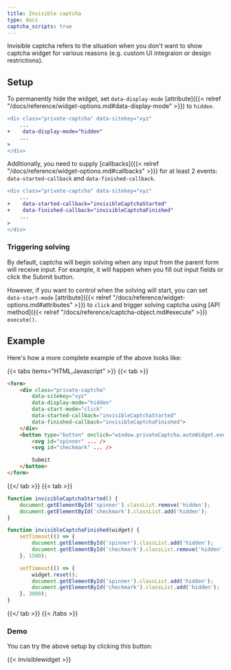 ```yaml
---
title: Invisible captcha
type: docs
captcha_scripts: true
---
```


Invisible captcha refers to the situation when you don't want to show captcha widget for various reasons (e.g. custom UI integraion or design restrictions).

## Setup

To permanently hide the widget, set `data-display-mode` [attribute]({{< relref "/docs/reference/widget-options.md#data-display-mode" >}}) to `hidden`.

```diff
<div class="private-captcha" data-sitekey="xyz"
	...
+    data-display-mode="hidden"
    ...
>
</div>
```

Additionally, you need to supply [callbacks]({{< relref "/docs/reference/widget-options.md#callbacks" >}}) for at least 2 events: `data-started-callback` and `data-finished-callback`.

```diff
<div class="private-captcha" data-sitekey="xyz"
	...
+    data-started-callback="invisibleCaptchaStarted"
+    data-finished-callback="invisibleCaptchaFinished"
    ...
>
</div>
```

### Triggering solving

By default, captcha will begin solving when any input from the parent form will receive input. For example, it will happen when you fill out input fields or click the Submit button.

However, if you want to control when the solving will start, you can set `data-start-mode` [attribute]({{< relref "/docs/reference/widget-options.md#attributes" >}}) to `click` and trigger solving captcha using [API method]({{< relref "/docs/reference/captcha-object.md#execute" >}}) `execute()`.

## Example

Here's how a more complete example of the above looks like:

{{< tabs items="HTML,Javascript" >}}
{{< tab >}}
```html
<form>
    <div class="private-captcha"
        data-sitekey="xyz"
        data-display-mode="hidden"
        data-start-mode="click"
        data-started-callback="invisibleCaptchaStarted"
        data-finished-callback="invisibleCaptchaFinished">
    </div>
    <button type="button" onclick="window.privateCaptcha.autoWidget.execute()">
        <svg id="spinner" ... />
        <svg id="checkmark" ... />

        Submit
    </button>
</form>
```
{{</ tab >}}
{{< tab >}}
```javascript
function invisibleCaptchaStarted() {
    document.getElementById('spinner').classList.remove('hidden');
    document.getElementById('checkmark').classList.add('hidden');
}

function invisibleCaptchaFinished(widget) {
    setTimeout(() => {
        document.getElementById('spinner').classList.add('hidden');
        document.getElementById('checkmark').classList.remove('hidden');
    }, 1500);

    setTimeout(() => {
        widget.reset();
        document.getElementById('spinner').classList.add('hidden');
        document.getElementById('checkmark').classList.add('hidden');
    }, 3000);
}
```
{{</ tab >}}
{{< /tabs >}}

### Demo

You can try the above setup by clicking this button:

{{< invisiblewidget >}}